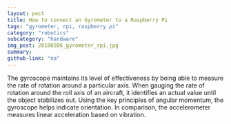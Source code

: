 ```yaml
---
layout: post
title: How to connect an Gyrometer to a Raspberry Pi
tags: "gyrometer, rpi, raspberry pi"
category: "robotics"
subcategory: "hardware"
img_post: 20180206_gyrometer_rpi.jpg
summary: 
github-link: "na"
---
```


The gyroscope maintains its level of effectiveness by being able to measure the rate of rotation around a particular axis. When gauging the rate of rotation around the roll axis of an aircraft, it identifies an actual value until the object stabilizes out. Using the key principles of angular momentum, the gyroscope helps indicate orientation. In comparison, the accelerometer measures linear acceleration based on vibration.

